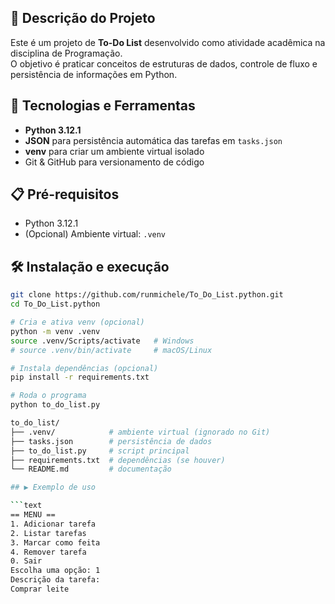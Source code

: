## 📖 Descrição do Projeto
Este é um projeto de **To-Do List** desenvolvido como atividade acadêmica na disciplina de Programação.  
O objetivo é praticar conceitos de estruturas de dados, controle de fluxo e persistência de informações em Python.

## 🚀 Tecnologias e Ferramentas
- **Python  3.12.1**  
- **JSON** para persistência automática das tarefas em `tasks.json`  
- **venv** para criar um ambiente virtual isolado  
- Git & GitHub para versionamento de código 

## 📋 Pré-requisitos
- Python 3.12.1
- (Opcional) Ambiente virtual: `.venv`

## 🛠️ Instalação e execução

```bash
git clone https://github.com/runmichele/To_Do_List.python.git
cd To_Do_List.python

# Cria e ativa venv (opcional)
python -m venv .venv
source .venv/Scripts/activate   # Windows
# source .venv/bin/activate     # macOS/Linux

# Instala dependências (opcional)
pip install -r requirements.txt

# Roda o programa
python to_do_list.py

to_do_list/
├── .venv/            # ambiente virtual (ignorado no Git)
├── tasks.json        # persistência de dados
├── to_do_list.py     # script principal
├── requirements.txt  # dependências (se houver)
└── README.md         # documentação

## ▶️ Exemplo de uso

```text
== MENU ==
1. Adicionar tarefa
2. Listar tarefas
3. Marcar como feita
4. Remover tarefa
0. Sair
Escolha uma opção: 1
Descrição da tarefa:
Comprar leite


